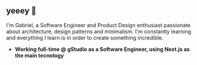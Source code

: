 ## yeeey 🤙

I'm Gabriel, a Software Engineer and Product Design enthusiast passionate about architecture, design patterns and minimalism. I'm constantly learning and everything I learn is in order to create something incredible.

- **Working full-time @ gStudio as a Software Engineer, using Next.js as the main tecnology**<br>
